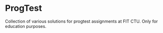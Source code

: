 # ProgTest
Collection of various solutions for progtest assignments at FIT CTU. Only for education purposes.
